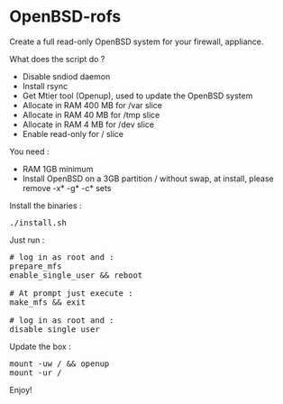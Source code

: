 # OpenBSD-rofs
Create a full read-only OpenBSD system for your firewall, appliance.

What does the script do ?
- Disable sndiod daemon
- Install rsync
- Get Mtier tool (Openup), used to update the OpenBSD system
- Allocate in RAM 400 MB for /var slice
- Allocate in RAM 40 MB for /tmp slice
- Allocate in RAM 4 MB for /dev slice
- Enable read-only for / slice

You need :
- RAM 1GB minimum
- Install OpenBSD on a 3GB partition / without swap, at install, please remove -x* -g* -c* sets

Install the binaries :
<pre>
./install.sh
</pre>

Just run :
<pre>
# log in as root and :
prepare_mfs
enable_single_user && reboot

# At prompt just execute :
make_mfs && exit

# log in as root and :
disable_single_user
</pre>

Update the box :
<pre>
mount -uw / && openup
mount -ur /
</pre>

Enjoy!
